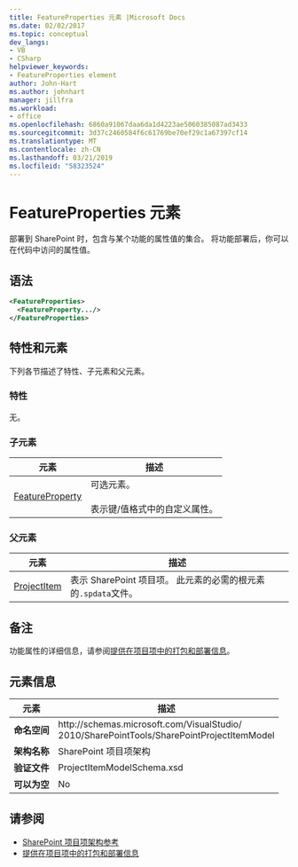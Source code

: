 ```yaml
---
title: FeatureProperties 元素 |Microsoft Docs
ms.date: 02/02/2017
ms.topic: conceptual
dev_langs:
- VB
- CSharp
helpviewer_keywords:
- FeatureProperties element
author: John-Hart
ms.author: johnhart
manager: jillfra
ms.workload:
- office
ms.openlocfilehash: 6860a91067daa6da1d4223ae5060385087ad3433
ms.sourcegitcommit: 3d37c2460584f6c61769be70ef29c1a67397cf14
ms.translationtype: MT
ms.contentlocale: zh-CN
ms.lasthandoff: 03/21/2019
ms.locfileid: "58323524"
---
```

# <a name="featureproperties-element"></a>FeatureProperties 元素
  部署到 SharePoint 时，包含与某个功能的属性值的集合。 将功能部署后，你可以在代码中访问的属性值。

## <a name="syntax"></a>语法

```xml
<FeatureProperties>
  <FeatureProperty.../>
</FeatureProperties>
```

## <a name="attributes-and-elements"></a>特性和元素
 下列各节描述了特性、子元素和父元素。

### <a name="attributes"></a>特性
 无。

### <a name="child-elements"></a>子元素

|元素|描述|
|-------------|-----------------|
|[FeatureProperty](../sharepoint/featureproperty-element.md)|可选元素。<br /><br /> 表示键/值格式中的自定义属性。|

### <a name="parent-elements"></a>父元素

|元素|描述|
|-------------|-----------------|
|[ProjectItem](../sharepoint/projectitem-element.md)|表示 SharePoint 项目项。 此元素的必需的根元素的`.spdata`文件。|

## <a name="remarks"></a>备注
 功能属性的详细信息，请参阅[提供在项目项中的打包和部署信息](../sharepoint/providing-packaging-and-deployment-information-in-project-items.md)。

## <a name="element-information"></a>元素信息

|元素|描述|
|-------------|-----------------|
|**命名空间**|http:\/\/schemas.microsoft.com/VisualStudio/<br>2010/SharePointTools/SharePointProjectItemModel|
|**架构名称**|SharePoint 项目项架构|
|**验证文件**|ProjectItemModelSchema.xsd|
|**可以为空**|No|

## <a name="see-also"></a>请参阅
- [SharePoint 项目项架构参考](../sharepoint/sharepoint-project-item-schema-reference.md)
- [提供在项目项中的打包和部署信息](../sharepoint/providing-packaging-and-deployment-information-in-project-items.md)
